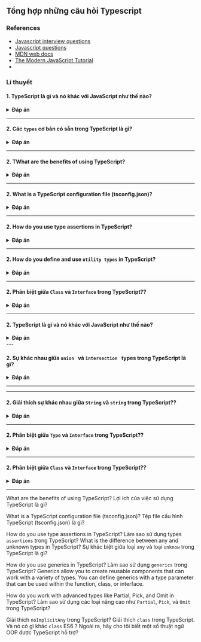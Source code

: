 ## Tổng hợp những câu hỏi Typescript <a id="title"/>

### References

- [Javascript interview questions](https://github.com/sudheerj/javascript-interview-questions)
- [Javascript questions](https://github.com/lydiahallie/javascript-questions)
- [MDN web docs](https://developer.mozilla.org/en-US/docs/Web/JavaScript)
- [The Modern JavaScript Tutorial](https://javascript.info/)
-
### Lí thuyết

#### 1. TypeScript là gì và nó khác với JavaScript như thế nào?

<details><summary><b>Đáp án</b></summary>
<p>

</p>
</details>

---


#### 2. Các `types` cơ bản có sẵn trong TypeScript là gì?

<details><summary><b>Đáp án</b></summary>
<p>

</p>
</details>

---


#### 2. TWhat are the benefits of using TypeScript?

<details><summary><b>Đáp án</b></summary>
<p>

</p>
</details>

---


#### 2. What is a TypeScript configuration file (tsconfig.json)?

<details><summary><b>Đáp án</b></summary>
<p>

</p>
</details>

---


#### 2. How do you use type assertions in TypeScript?

<details><summary><b>Đáp án</b></summary>
<p>

</p>
</details>

---


#### 2. How do you define and use `utility types` in TypeScript?

<details><summary><b>Đáp án</b></summary>
<p>
TypeScript provides several utility types to facilitate common type transformations:

- Partial<T>
- Required<T>
- Readonly<T>
- Record<K, T>
- Pick<T, K>
- Omit<T, K>

</p>
</details>

---
#### 2. Phân biệt giữa `Class` và `Interface` trong TypeScript??

<details><summary><b>Đáp án</b></summary>
<p>

</p>
</details>

---


#### 2. TypeScript là gì và nó khác với JavaScript như thế nào?

<details><summary><b>Đáp án</b></summary>
<p>

</p>
</details>
---

#### 2. Sự khác nhau giữa `union ` và `intersection ` types trong TypeScript là gì?

<details><summary><b>Đáp án</b></summary>
<p>

</p>
</details>

---

---
#### 2. Giải thích sự khác nhau giữa `String` và `string` trong TypeScript??

<details><summary><b>Đáp án</b></summary>
<p>

</p>
</details>

---

#### 2. Phân biệt giữa `Type` và `Interface` trong TypeScript??

<details><summary><b>Đáp án</b></summary>
<p>

</p>
</details>

---


#### 2. Phân biệt giữa `Class` và `Interface` trong TypeScript??

<details><summary><b>Đáp án</b></summary>
<p>

</p>
</details>

---

What are the benefits of using TypeScript?
Lợi ích của việc sử dụng TypeScript là gì?

What is a TypeScript configuration file (tsconfig.json)?
Tệp file cấu hình TypeScript (tsconfig.json) là gì?

How do you use type assertions in TypeScript?
Làm sao sử dụng types `assertions` trong TypeScript?
What is the difference between any and unknown types in TypeScript?
Sự khác biệt giữa loại `any` và loại `unknow` trong TypeScript là gì?

How do you use generics in TypeScript?
Làm sao sử dụng `generics` trong TypeScript?
Generics allow you to create reusable components that can work with a variety of types. You can define generics with a type parameter that can be used within the function, class, or interface.

How do you work with advanced types like Partial, Pick, and Omit in TypeScript?
Làm sao sử dụng các loại nâng cao như `Partial`, `Pick`, và `Omit` trong TypeScript?



Giải thích `noImplicitAny` trong TypeScript?
Giải thích `class` trong TypeScript. Và nó có gì khác `class` ES6 ?
Ngoài ra, hãy cho tôi biết một số thuật ngữ OOP được TypeScript hỗ trợ?



